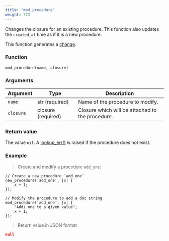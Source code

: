 ```yaml
---
title: "mod_procedure"
weight: 373
---
```


Changes the closure for an existing procedure. This function also updates the `created_at` time as if it is a new procedure.

This function generates a [change](../../overview/changes).

### Function

`mod_procedure(name, closure)`

### Arguments

Argument | Type | Description
-------- | ---- | -----------
`name` | str (required) | Name of the procedure to modify.
`closure` | closure (required) | Closure which will be attached to the procedure.

### Return value

The value `nil`. A [lookup_err()](../../errors/lookup_err) is raised if the procedure does not exist.

### Example

> Create and modify a procedure `add_one`:

```thingsdb,json_response
// Create a new procedure `add_one`
new_procedure('add_one', |x| {
    x + 1;
});

// Modify the procedure to add a doc string
mod_procedure('add_one', |x| {
    "Adds one to a given value";
    x + 1;
});
```

> Return value in JSON format

```json
null
```


